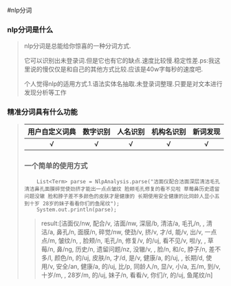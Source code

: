 #nlp分词

### nlp分词是什么
> nlp分词是总能给你惊喜的一种分词方式.
> 
> 它可以识别出未登录词.但是它也有它的缺点.速度比较慢.稳定性差.ps:我这里说的慢仅仅是和自己的其他方式比较.应该是40w字每秒的速度吧.
> 
> 个人觉得nlp的适用方式.1.语法实体名抽取.未登录词整理.只要是对文本进行发现分析等工作





### 精准分词具有什么功能

><table>
<thead><tr>
<th>用户自定义词典</th>
<th align="center">数字识别</th>
<th align="center">人名识别</th>
<th align="center">机构名识别</th>
<th align="center">新词发现</th>
</tr></thead>
<tbody><tr>
<td align="center">√</td>
<td align="center">√</td>
<td align="center">√</td>
<td align="center">√</td>
<td align="center">√</td>
</tr></tbody>
</table>

### 一个简单的使用方式
> 
		List<Term> parse = NlpAnalysis.parse("洁面仪配合洁面深层清洁毛孔 清洁鼻孔面膜碎觉使劲挤才能出一点点皱纹 脸颊毛孔修复的看不见啦 草莓鼻历史遗留问题没辙 脸和脖子差不多颜色的皮肤才是健康的 长期使用安全健康的比同龄人显小五到十岁 28岁的妹子看看你们的鱼尾纹");
		System.out.println(parse);


>	result:[洁面仪/nw, 配合/v, 洁面/nw, 深层/b, 清洁/a, 毛孔/n,  , 清洁/a, 鼻孔/n, 面膜/n, 碎觉/nw, 使劲/v, 挤/v, 才/d, 能/v, 出/v, 一点点/m, 皱纹/n,  , 脸颊/n, 毛孔/n, 修复/v, 的/uj, 看不见/v, 啦/y,  , 草莓/n, 鼻/ng, 历史/n, 遗留问题/nz, 没辙/v,  , 脸/n, 和/c, 脖子/n, 差不多/l, 颜色/n, 的/uj, 皮肤/n, 才/d, 是/v, 健康/a, 的/uj,  , 长期/d, 使用/v, 安全/an, 健康/a, 的/uj, 比/p, 同龄人/n, 显/v, 小/a, 五/m, 到/v, 十岁/m,  , 28岁/m, 的/uj, 妹子/n, 看看/v, 你们/r, 的/uj, 鱼尾纹/n]

